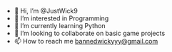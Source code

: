 - 👋 Hi, I’m @JustWick9
- 👀 I’m interested in Programming
- 🌱 I’m currently learning Python
- 🍻 I’m looking to collaborate on basic game projects
- 📫 How to reach me bannedwickyyy@gmail.com

<!---
JustWick9/JustWick9 is a ✨ special ✨ repository because its `README.md` (this file) appears on your GitHub profile.
You can click the Preview link to take a look at your changes.
--->
